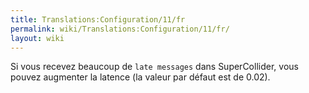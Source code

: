 ```yaml
---
title: Translations:Configuration/11/fr
permalink: wiki/Translations:Configuration/11/fr/
layout: wiki
---
```


Si vous recevez beaucoup de `late messages` dans SuperCollider, vous
pouvez augmenter la latence (la valeur par défaut est de 0.02).
